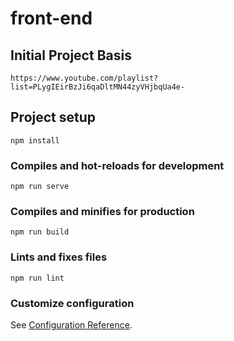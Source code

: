 # front-end

## Initial Project Basis
```
https://www.youtube.com/playlist?list=PLygIEirBzJi6qaDltMN44zyVHjbqUa4e-
```
## Project setup
```
npm install
```

### Compiles and hot-reloads for development
```
npm run serve
```

### Compiles and minifies for production
```
npm run build
```

### Lints and fixes files
```
npm run lint
```

### Customize configuration
See [Configuration Reference](https://cli.vuejs.org/config/).
